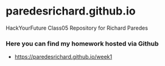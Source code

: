 # paredesrichard.github.io

HackYourFuture Class05 Repository for Richard Paredes

### Here you can find my homework hosted via Github 
- https://paredesrichard.github.io/week1
